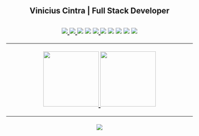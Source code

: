 <h2 id="header" align="center"> Vinicius Cintra | Full Stack Developer <h2>
  
<p align="center">
  <a href="https://www.origamid.com/certificate/626c6810">
    <img src="https://skillicons.dev/icons?i=html,css" />
  </a>
  <a href="https://www.origamid.com/certificate/7943baf3">
    <img src="https://skillicons.dev/icons?i=js" />
  </a>
  <a>
    <img src="https://skillicons.dev/icons?i=github" />
  </a>
  <a>
    <img src="https://skillicons.dev/icons?i=vue" />
  </a>
  <a href="https://vuetifyjs.com" target="_blank">
    <img src="https://skillicons.dev/icons?i=vuetify" />
  </a>
  <a>
    <img src="https://skillicons.dev/icons?i=pinia" />
  </a>
  <a>
    <img src="https://skillicons.dev/icons?i=figma" />
  </a>
  <a>
    <img src="https://skillicons.dev/icons?i=nodejs" />
  </a>
  <a>
    <img src="https://skillicons.dev/icons?i=sequelize" />
  </a>
  <a>
    <img src="https://skillicons.dev/icons?i=postgres" />
  </a>
</p>

---

<div align="center">
  <a href="https://github.com/Vinicius-Cintra-Ferreira">
  <img height="150em" src="https://github-readme-stats-sigma-five.vercel.app/api?username=Vinicius-Cintra-Ferreira&show_icons=true&theme=dark&include_all_commits=true&count_private=true&hide_border=true"/>
  <img height="150em" src="https://github-readme-stats-sigma-five.vercel.app/api/top-langs/?username=Vinicius-Cintra-Ferreira&layout=compact&langs_count=7&theme=dark&hide_border=true"/>
</div>

---
<p align="center">
  <a href="https://www.linkedin.com/in/vinicius-cf" target="_blanck">
    <img src="https://skillicons.dev/icons?i=linkedin"/>
  </a>
</p>

